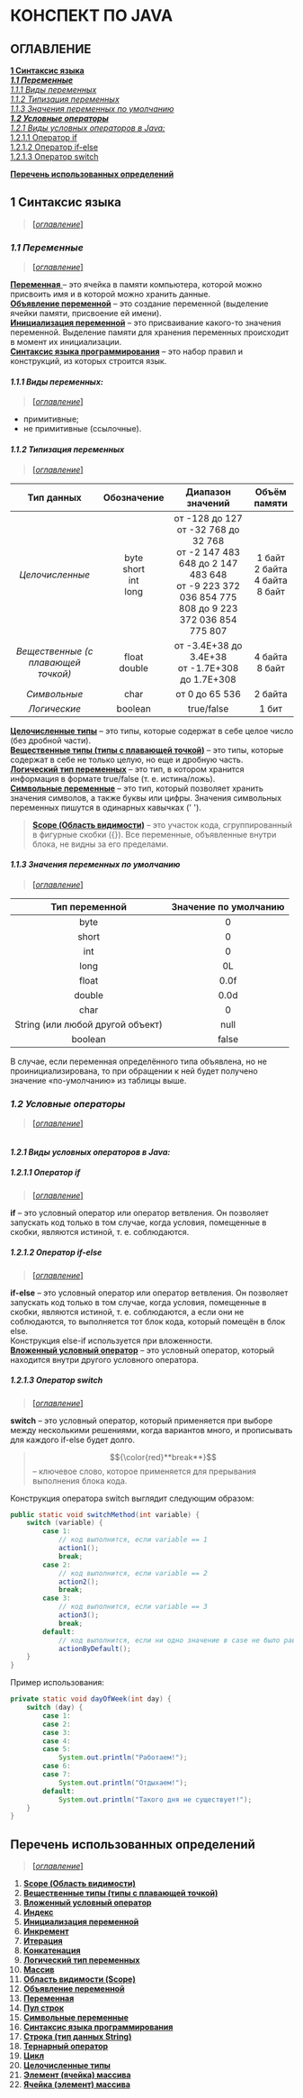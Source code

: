 # **КОНСПЕКТ ПО JAVA**

## ОГЛАВЛЕНИЕ

[**1 Синтаксис языка**](#1-синтаксис-языка)  
[**_1.1 Переменные_**](#_11-переменные_)  
[_1.1.1 Виды переменных_](#_111-виды-переменных_)  
[_1.1.2 Типизация переменных_](#_112-типизация-переменных_)  
[_1.1.3 Значения переменных по умолчанию_](#_113-значения-переменных-по-умолчанию_)  
[**_1.2 Условные операторы_**](#_12-условные-операторы_)  
[_1.2.1 Виды условных операторов в Java:_](#_121-виды-условных-операторов-в-java_)  
[1.2.1.1 Оператор if](#1211-оператор-if)  
[1.2.1.2 Оператор if-else](#1212-оператор-if-else)  
[1.2.1.3 Оператор switch](#1213-оператор-switch)

[**Перечень использованных определений**](#перечень-использованных-определений)

## **1 Синтаксис языка**

> [[_оглавление_]](#оглавление)

### **_1.1 Переменные_**

> [[_оглавление_]](#оглавление)

[**Переменная** ](#перечень-использованных-определений)– это ячейка в памяти компьютера, которой можно присвоить имя и в
 которой можно хранить данные.  
[**Объявление переменной**](#перечень-использованных-определений) – это создание переменной (выделение ячейки памяти,
 присвоение ей имени).  
[**Инициализация переменной**](#перечень-использованных-определений) – это присваивание какого-то значения переменной.
 Выделение памяти для хранения переменных происходит в момент их инициализации.  
[**Синтаксис языка программирования**](#перечень-использованных-определений) – это набор правил и конструкций, из
 которых строится язык.

#### _1.1.1 Виды переменных:_

> [[_оглавление_]](#оглавление)

* примитивные;
* не примитивные (ссылочные).

#### _1.1.2 Типизация переменных_

> [[_оглавление_]](#оглавление)

|           **Тип данных**            |         **Обозначение**         |                                                             **Диапазон значений**                                                             |             **Объём памяти**              |
|:-----------------------------------:|:-------------------------------:|:---------------------------------------------------------------------------------------------------------------------------------------------:|:-----------------------------------------:|
|           _Целочисленные_           | byte<br/>short<br/>int<br/>long | от -128 до 127<br/>от -32 768 до 32 768<br/>от -2 147 483 648 до 2 147 483 648<br/>от -9 223 372 036 854 775 808 до 9 223 372 036 854 775 807 | 1 байт<br/>2 байта<br/>4 байта<br/>8 байт |
| _Вещественные (с плавающей точкой)_ |        float<br/>double         |                                              от -3.4E+38 до 3.4E+38<br/>от -1.7E+308 до 1.7E+308                                              |            4 байта<br/>8 байт             |
|            _Символьные_             |              char               |                                                                от 0 до 65 536                                                                 |                  2 байта                  |
|            _Логические_             |             boolean             |                                                                  true/false                                                                   |                   1 бит                   |

[**Целочисленные типы**](#перечень-использованных-определений) – это типы, которые содержат в себе целое число (без
дробной части).  
[**Вещественные типы (типы с плавающей точкой)**](#перечень-использованных-определений) – это типы, которые содержат в
себе не только целую, но еще и дробную часть.  
[**Логический тип переменных**](#перечень-использованных-определений) – это тип, в котором хранится информация в формате
true/false (т. е. истина/ложь).  
[**Символьные переменные**](#перечень-использованных-определений) – это тип, который позволяет хранить значения
символов, а также буквы или цифры. Значения символьных переменных пишутся в одинарных кавычках (' ').
> [**Scope (Область видимости)**](#перечень-использованных-определений) – это участок кода, сгруппированный в фигурные
> скобки ({}). Все переменные, объявленные внутри блока, не видны за его пределами.

#### _1.1.3 Значения переменных по умолчанию_

> [[_оглавление_]](#оглавление)

|        **Тип переменной**        | **Значение по умолчанию** |
|:--------------------------------:|:-------------------------:|
|               byte               |             0             |
|              short               |             0             |
|               int                |             0             |
|               long               |            0L             |
|              float               |           0.0f            |
|              double              |           0.0d            |
|               char               |             0             |
| String (или любой другой объект) |           null            |
|             boolean              |           false           |

В случае, если переменная определённого типа объявлена, но не проинициализирована, то при обращении к ней будет получено
значение «по-умолчанию» из таблицы выше.

### **_1.2 Условные операторы_**

> [[_оглавление_]](#оглавление)  
<img src="/pictures/1.png" alt="">

#### _1.2.1 Виды условных операторов в Java:_

##### 1.2.1.1 Оператор if

> [[_оглавление_]](#оглавление)

**if** – это условный оператор или оператор ветвления. Он позволяет запускать код только в том случае, когда условия,
помещенные в скобки, являются истиной, т. е. соблюдаются.

##### 1.2.1.2 Оператор if-else

> [[_оглавление_]](#оглавление)

**if-else** – это условный оператор или оператор ветвления. Он позволяет запускать код только в том случае, когда
условия, помещенные в скобки, являются истиной, т. е. соблюдаются, а если они не соблюдаются, то выполняется тот блок
кода, который помещён в блок else.  
Конструкция else-if используется при вложенности.  
[**Вложенный условный оператор**](#перечень-использованных-определений) – это условный оператор, который находится
внутри другого условного оператора.

##### 1.2.1.3 Оператор switch

> [[_оглавление_]](#оглавление)

**switch** – это условный оператор, который применяется при выборе между несколькими решениями, когда вариантов много, и
прописывать для каждого if-else будет долго.
> 	$${\color{red}**break**}$$  – ключевое слово, которое применяется для прерывания выполнения блока кода.

Конструкция оператора switch выглядит следующим образом:

```java
public static void switchMethod(int variable) {
    switch (variable) {
        case 1:
            // код выполнится, если variable == 1
            action1();
            break;
        case 2:
            // код выполнится, если variable == 2
            action2();
            break;
        case 3:
            // код выполнится, если variable == 3
            action3();
            break;
        default:
            // код выполнится, если ни одно значение в case не было равно variable
            actionByDefault();
    }
}
```

Пример использования:

```java
private static void dayOfWeek(int day) {
    switch (day) {
        case 1:
        case 2:
        case 3:
        case 4:
        case 5:
            System.out.println("Работаем!");
        case 6:
        case 7:
            System.out.println("Отдыхаем!");
        default:
            System.out.println("Такого дня не существует!");
    }
}
```

## **Перечень использованных определений**

> [[_оглавление_]](#оглавление)

1. [**Scope (Область видимости)**](#_112-типизация-переменных_)
1. [**Вещественные типы (типы с плавающей точкой)**](#_112-типизация-переменных_)
1. [**Вложенный условный оператор**](#1212-оператор-if-else)
1. [**Индекс**]()
1. [**Инициализация переменной**](#_11-переменные_)
1. [**Инкремент**]()
1. [**Итерация**]()
1. [**Конкатенация**]()
1. [**Логический тип переменных**](#_112-типизация-переменных_)
1. [**Массив**]()
1. [**Область видимости (Scope)**](#_112-типизация-переменных_)
1. [**Объявление переменной**](#_11-переменные_)
1. [**Переменная**](#_11-переменные_)
1. [**Пул строк**]()
1. [**Символьные переменные**](#_112-типизация-переменных_)
1. [**Синтаксис языка программирования**](#_11-переменные_)
1. [**Строка (тип данных String)**]()
1. [**Тернарный оператор**]()
1. [**Цикл**]()
1. [**Целочисленные типы**](#_112-типизация-переменных_)
1. [**Элемент (ячейка) массива**]()
1. [**Ячейка (элемент) массива**]()